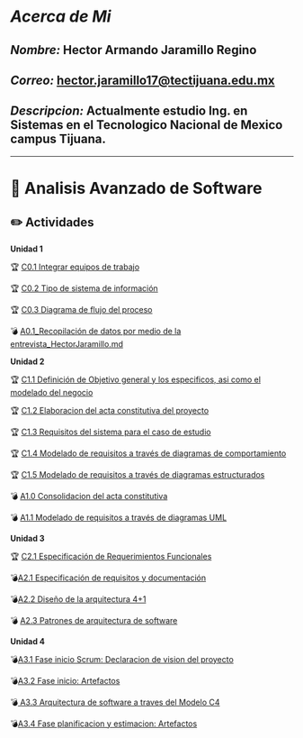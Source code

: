 # ***Acerca de Mi***

## ***Nombre:*** Hector Armando Jaramillo Regino

## ***Correo:*** hector.jaramillo17@tectijuana.edu.mx

## ***Descripcion:*** Actualmente estudio Ing. en Sistemas en el Tecnologico Nacional de Mexico campus Tijuana.
---

# :blue_book: Analisis Avanzado de Software

## :pencil2: Actividades

**Unidad 1**

:trophy: [C0.1 Integrar equipos de trabajo](https://github.com/HectorJaramillo/Analisis-Avanzado-de-Software/blob/main/Blog/C0.1_Integrar%20Equipos_HectorJaramillo.md)

:trophy: [C0.2 Tipo de sistema de información
](https://github.com/HectorJaramillo/Analisis-Avanzado-de-Software/blob/main/Blog/C0.2_Tipo%20de%20sistema%20de%20informaci%C3%B3n_HectorJaramillo.md)

:trophy: [C0.3 Diagrama de flujo del proceso](https://github.com/HectorJaramillo/Analisis-Avanzado-de-Software/blob/main/Blog/C0.3_Diagrama%20de%20flujo%20del%20proceso_HectorJaramillo.md)



:bomb: [A0.1_Recopilación de datos por medio de la entrevista_HectorJaramillo.md](/Blog/A0.1_Recopilación%20de%20datos%20por%20medio%20de%20la%20entrevista_HectorJaramillo.md)


**Unidad 2**

:trophy: [C1.1 Definición de Objetivo general y los especificos, asi como el modelado del negocio](https://github.com/HectorJaramillo/Analisis-Avanzado-de-Software/blob/main/Blog/C1.1_Definici%C3%B3n%20de%20Objetivo%20general%20y%20los%20especificos%2C%20asi%20como%20el%20modelado%20del%20negocio_HectorJaramillo.md)

:trophy: [C1.2 Elaboracion del acta constitutiva del proyecto](https://github.com/HectorJaramillo/Analisis-Avanzado-de-Software/blob/main/Blog/C1.2_Elaboracion%20del%20acta%20constitutiva%20del%20proyecto_HectorJaramillo.md)

:trophy: [C1.3 Requisitos del sistema para el caso de estudio](https://github.com/HectorJaramillo/Analisis-Avanzado-de-Software/blob/main/Blog/C1.3_Requisitos%20del%20sistema%20para%20el%20caso%20de%20estudio_HectorJaramillo.md)

:trophy: [C1.4 Modelado de requisitos a través de diagramas de comportamiento](https://github.com/HectorJaramillo/Analisis-Avanzado-de-Software/blob/main/Blog/C1.4_Modelado%20de%20requisitos%20a%20trav%C3%A9s%20de%20diagramas%20de%20comportamiento_HectorJaramillo.md)

:trophy: [C1.5  Modelado de requisitos a través de diagramas estructurados](https://github.com/HectorJaramillo/Analisis-Avanzado-de-Software/blob/main/Blog/C1.5_Modelado%20de%20requisitos%20a%20trav%C3%A9s%20de%20diagramas%20estructurados_HectorJaramillo.md)

:bomb: [A1.0 Consolidacion del acta constitutiva](https://github.com/HectorJaramillo/Analisis-Avanzado-de-Software/blob/main/Blog/A1.0_Consolidacion%20del%20acta%20constitutiva_HectorJaramillo.md)

:bomb: [A1.1  Modelado de requisitos a través de diagramas UML](https://github.com/HectorJaramillo/Analisis-Avanzado-de-Software/blob/main/Blog/A1.1%20%20Modelado%20de%20requisitos%20a%20trav%C3%A9s%20de%20diagramas%20UML_HectorJaramillo.md?fbclid=IwAR1fj69WluEC9uG0PpXApGNY_70sF7dyH7CHABqfR1Y_0CKJGpkqZhednGk)


**Unidad 3**

:trophy: [C2.1 Especificación de Requerimientos Funcionales](https://github.com/HectorJaramillo/Analisis-Avanzado-de-Software/blob/main/Blog/C2.1_%20Especificaci%C3%B3n%20de%20Requerimientos%20Funcionales_HectorJaramillo.md)

:bomb:[A2.1 Especificación de requisitos y documentación](https://github.com/HectorJaramillo/Analisis-Avanzado-de-Software/blob/main/Blog/A2.1_Especificaci%C3%B3n%20de%20requisitos%20y%20documentaci%C3%B3n_HectorJaramillo.md)

:bomb:[A2.2 Diseño de la arquitectura 4+1](https://github.com/HectorJaramillo/Analisis-Avanzado-de-Software/blob/main/Blog/A2.2_Dise%C3%B1o%20de%20la%20arquitectura%204%2B1_HectorJaramillo.md)

:bomb:  [A2.3 Patrones de arquitectura de software](https://github.com/HectorJaramillo/Analisis-Avanzado-de-Software/blob/main/Blog/A2.3_Patrones%20de%20arquitectura%20de%20software_HectorJaramillo.md)

**Unidad 4**

:bomb:[A3.1 Fase inicio Scrum: Declaracion de vision del proyecto](https://github.com/HectorJaramillo/Analisis-Avanzado-de-Software/blob/main/documentos/A3.1_Fase_inicio_Scrum_Declaracion_de_vision_del-proyecto_JaramilloReginoHectorArmando.pdf)

:bomb:[A3.2 Fase inicio: Artefactos](https://github.com/HectorJaramillo/Analisis-Avanzado-de-Software/blob/main/documentos/A3.2_Fase%20Inicial%20Artefactos_HectorJaramillo.pdf)

:bomb:[ A3.3 Arquitectura de software a traves del Modelo C4](https://github.com/HectorJaramillo/Analisis-Avanzado-de-Software/blob/main/documentos/A3.3_Arquitectura%20de%20software%20a%20traves%20del%20Modelo%20C4_HectorJaramillo.pdf)

:bomb:[A3.4 Fase planificacion y estimacion: Artefactos](documentos/A3.4%20_Fase%20planificacion%20y%20estimacion%20Artefactos_HectorJaramillo.pdf)